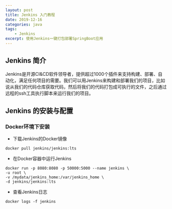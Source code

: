 ```yaml
---
layout: post
title: Jenkins 入门教程
date: 2019-12-16
categories: java
tags: 
    - Jenkins
excerpt: 使用Jenkins一键打包部署SpringBoot应用
---
```


## Jenkins 简介
Jenkins是开源CI&CD软件领导者，提供超过1000个插件来支持构建、部署、自动化，满足任何项目的需要。我们可以用Jenkins来构建和部署我们的项目，比如说从我们的代码仓库获取代码，然后将我们的代码打包成可执行的文件，之后通过远程的ssh工具执行脚本来运行我们的项目。

## Jenkins 的安装与配置

### Docker环境下安装

- 下载Jenkins的Docker镜像
```
docker pull jenkins/jenkins:lts
```

- 在Docker容器中运行Jenkins
```
docker run -p 8080:8080 -p 50000:5000 --name jenkins \
-u root \
-v /mydata/jenkins_home:/var/jenkins_home \
-d jenkins/jenkins:lts
```

- 查看Jenkins日志
```
docker logs -f jenkins
```
